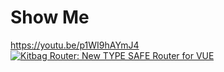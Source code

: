 # Show Me

[https://youtu.be/p1WI9hAYmJ4
![Kitbag Router: New TYPE SAFE Router for VUE](https://img.youtube.com/vi/p1WI9hAYmJ4/0.jpg)
](https://youtu.be/p1WI9hAYmJ4)
